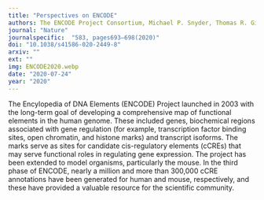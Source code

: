 ```yaml
---
title: "Perspectives on ENCODE"
authors: The ENCODE Project Consortium, Michael P. Snyder, Thomas R. Gingeras, Jill E. Moore, Zhiping Weng, Mark B. Gerstein, Bing Ren, Ross C. Hardison, John A. Stamatoyannopoulos, Brenton R. Graveley, Elise A. Feingold, Michael J. Pazin, Michael Pagan, Daniel A. Gilchrist, Benjamin C. Hitz, J. Michael Cherry, Bradley E. Bernstein, Eric M. Mendenhall, Daniel R. Zerbino, Adam Frankish, Paul Flicek, and Richard M. Myers
journal: "Nature"
journalspecific:  "583, pages693–698(2020)"
doi: "10.1038/s41586-020-2449-8"
arxiv: ""
ext: ""
img: ENCODE2020.webp
date: "2020-07-24"
year: "2020"
---
```


The Encylopedia of DNA Elements (ENCODE) Project launched in 2003 with the long-term goal of developing a comprehensive map of functional elements in the human genome. These included genes, biochemical regions associated with gene regulation (for example, transcription factor binding sites, open chromatin, and histone marks) and transcript isoforms. The marks serve as sites for candidate cis-regulatory elements (cCREs) that may serve functional roles in regulating gene expression. The project has been extended to model organisms, particularly the mouse. In the third phase of ENCODE, nearly a million and more than 300,000 cCRE annotations have been generated for human and mouse, respectively, and these have provided a valuable resource for the scientific community.
